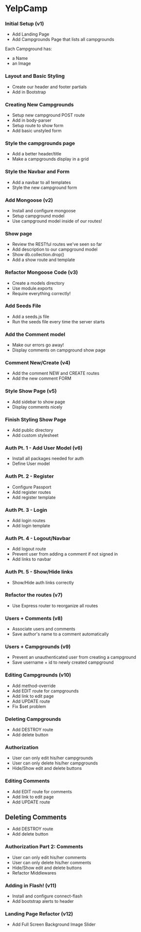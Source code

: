 # YelpCamp

### Initial Setup (v1)
* Add Landing Page
* Add Campgrounds Page that lists all campgrounds

Each Campground has:
  * a Name
  * an Image

### Layout and Basic Styling
* Create our header and footer partials
* Add in Bootstrap

### Creating New Campgrounds
* Setup new campground POST route
* Add in body-parser
* Setup route to show form
* Add basic unstyled form

### Style the campgrounds page
* Add a better header/title
* Make a campgrounds display in a grid

### Style the Navbar and Form
* Add a navbar to all templates
* Style the new campground form

### Add Mongoose (v2)
* Install and configure mongoose
* Setup campground model
* Use campground model inside of our routes!

### Show page
* Review the RESTful routes we've seen so far
* Add description to our campground model
* Show db.collection.drop()
* Add a show route and template

### Refactor Mongoose Code (v3)
* Create a models directory
* Use module.exports
* Require everything correctly!

### Add Seeds File
* Add a seeds.js file
* Run the seeds file every time the server starts

### Add the Comment model
* Make our errors go away!
* Display comments on campground show page

### Comment New/Create (v4)
* Add the comment NEW and CREATE routes
* Add the new comment FORM

### Style Show Page (v5)
* Add sidebar to show page
* Display comments nicely

### Finish Styling Show Page
* Add public directory
* Add custom stylesheet

### Auth Pt. 1 - Add User Model (v6)
* Install all packages needed for auth
* Define User model

### Auth Pt. 2 - Register
* Configure Passport
* Add register routes
* Add register template

### Auth Pt. 3 - Login
* Add login routes
* Add login template

### Auth Pt. 4 - Logout/Navbar
* Add logout route
* Prevent user from adding a comment if not signed in
* Add links to navbar

### Auth Pt. 5 - Show/Hide links
* Show/Hide auth links correctly

### Refactor the routes (v7)
* Use Express router to reorganize all routes

### Users + Comments (v8)
* Associate users and comments
* Save author's name to a comment automatically

### Users + Campgrounds (v9)
* Prevent an unauthenticated user from creating a campground
* Save username + id to newly created campground

### Editing Campgrounds (v10)
* Add method-override
* Add EDIT route for campgrounds
* Add link to edit page
* Add UPDATE route
* Fix $set problem

### Deleting Campgrounds
* Add DESTROY route
* Add delete button

### Authorization
* User can only edit his/her campgrounds
* User can only delete his/her campgrounds
* Hide/Show edit and delete buttons

### Editing Comments
* Add EDIT route for comments
* Add link to edit page
* Add UPDATE route

## Deleting Comments
* Add DESTROY route
* Add delete button

### Authorization Part 2: Comments
* User can only edit his/her comments
* User can only delete his/her comments
* Hide/Show edit and delete buttons
* Refactor Middlewares

### Adding in Flash! (v11)
* Install and configure connect-flash
* Add bootstrap alerts to header

### Landing Page Refactor (v12)
* Add Full Screen Background Image Slider
